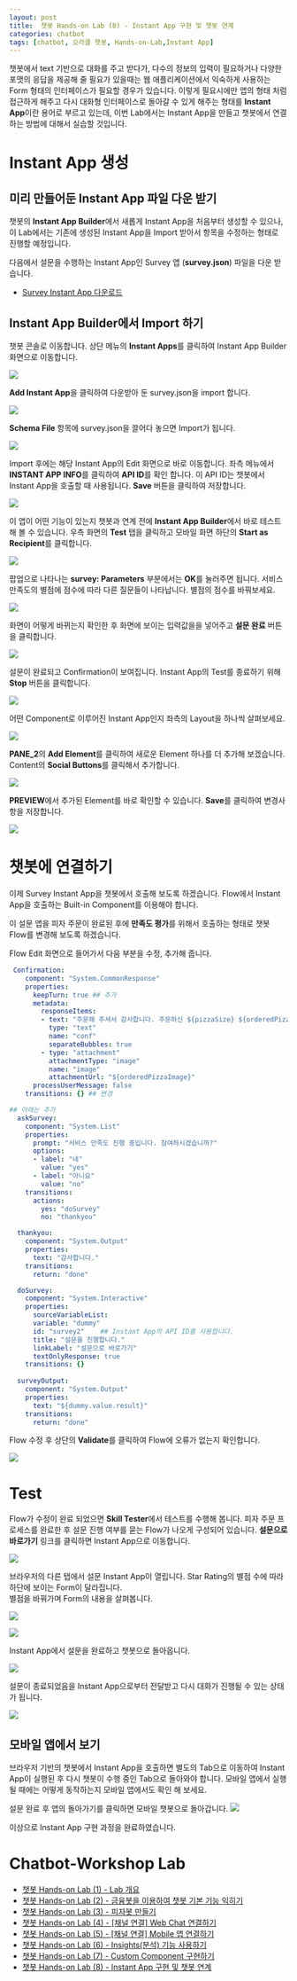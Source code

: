 ```yaml
---
layout: post
title:  챗봇 Hands-on Lab (8) - Instant App 구현 및 챗봇 연계
categories: chatbot
tags: [chatbot, 오라클 챗봇, Hands-on-Lab,Instant App]
---
```


챗봇에서 text 기반으로 대화를 주고 받다가, 다수의 정보의 입력이 필요하거나 다양한 포맷의 응답을 제공해 줄 필요가 있을때는 웹 애플리케이션에서 익숙하게 사용하는 Form 형태의 인터페이스가 필요할 경우가 있습니다. 이렇게 필요시에만 앱의 형태 처럼 접근하게 해주고 다시 대화형 인터페이스로 돌아갈 수 있게 해주는 형태를 **Instant App**이란 용어로 부르고 있는데, 이번 Lab에서는 Instant App을 만들고 챗봇에서 연결하는 방법에 대해서 실습할 것입니다. 

# Instant App 생성

## 미리 만들어둔 Instant App 파일 다운 받기

챗봇의 **Instant App Builder**에서 새롭게 Instant App을 처음부터 생성할 수 있으나, 이 Lab에서는 기존에 생성된 Instant App을 Import 받아서 항목을 수정하는 형태로 진행할 예정입니다.

다음에서 설문을 수행하는 Instant App인 Survey 앱 (**survey.json**) 파일을 다운 받습니다.

- [Survey Instant App 다운로드](https://raw.githubusercontent.com/mee-nam-lee/chatbot_lecture/master/labfiles/instantapp/survey.json)


## Instant App Builder에서 Import 하기

챗봇 콘솔로 이동합니다. 상단 메뉴의 **Instant Apps**를 클릭하여 Instant App Builder 화면으로 이동합니다.

![](/assets/images/chatbot_lecture/instantapp/01_instant.png)

**Add Instant App**을 클릭하여 다운받아 둔 survey.json을 import 합니다.

![](/assets/images/chatbot_lecture/instantapp/02_import.png)

**Schema File** 항목에 survey.json을 끌어다 놓으면 Import가 됩니다.

![](/assets/images/chatbot_lecture/instantapp/03_upload.png)

Import 후에는 해당 Instant App의 Edit 화면으로 바로 이동합니다.
좌측 메뉴에서 **INSTANT APP INFO**를 클릭하여 **API ID**를 확인 합니다. 이 API ID는 챗봇에서 Instant App을 호출할 때 사용됩니다.
**Save** 버튼을 클릭하여 저장합니다.

![](/assets/images/chatbot_lecture/instantapp/04_survey.png)

이 앱이 어떤 기능이 있는지 챗봇과 연계 전에 **Instant App Builder**에서 바로 테스트 해 볼 수 있습니다.
우측 화면의 **Test** 탭을 클릭하고 모바일 화면 하단의 **Start as Recipient**를 클릭합니다.

![](/assets/images/chatbot_lecture/instantapp/05_test.png)

팝업으로 나타나는 **survey: Parameters** 부분에서는 **OK**를 눌러주면 됩니다.
서비스 만족도의 별점에 점수에 따라 다른 질문들이 나타납니다. 별점의 점수를 바꿔보세요.

![](/assets/images/chatbot_lecture/instantapp/06_test1.png)

화면이 어떻게 바뀌는지 확인한 후 화면에 보이는 입력값을을 넣어주고 **설문 완료** 버튼을 클릭합니다.

![](/assets/images/chatbot_lecture/instantapp/07_test2.png)

설문이 완료되고 Confirmation이 보여집니다. Instant App의 Test를 종료하기 위해 **Stop** 버튼을 클릭합니다.

![](/assets/images/chatbot_lecture/instantapp/08_test3.png)

어떤 Component로 이루어진 Instant App인지 좌측의 Layout을 하나씩 살펴보세요.

![](/assets/images/chatbot_lecture/instantapp/09_layout.png)

**PANE_2**의 **Add Element**를 클릭하여 새로운 Element 하나를 더 추가해 보겠습니다.
Content의 **Social Buttons**를 클릭해서 추가합니다.

![](/assets/images/chatbot_lecture/instantapp/10_edit.png)

**PREVIEW**에서 추가된 Element를 바로 확인할 수 있습니다. **Save**를 클릭하여 변경사항을 저장합니다.

![](/assets/images/chatbot_lecture/instantapp/11_social.png)

# 챗봇에 연결하기

이제 Survey Instant App을 챗봇에서 호출해 보도록 하겠습니다.
Flow에서 Instant App을 호출하는 Built-in Component를 이용해야 합니다. 

이 설문 앱을 피자 주문이 완료된 후에 **만족도 평가**를 위해서 호출하는 형태로 챗봇 Flow를 변경해 보도록 하겠습니다.

Flow Edit 화면으로 들어가서 다음 부분을 수정, 추가해 줍니다.

```yaml
 Confirmation:
    component: "System.CommonResponse"
    properties:
      keepTurn: true ## 추가
      metadata:
        responseItems:
        - text: "주문해 주셔서 감사합니다. 주문하신 ${pizzaSize} ${orderedPizza} 피자가 30분 내로 배달될 예정입니다."
          type: "text"
          name: "conf"
          separateBubbles: true
        - type: "attachment"
          attachmentType: "image"
          name: "image"
          attachmentUrl: "${orderedPizzaImage}"
      processUserMessage: false
    transitions: {} ## 변경

## 아래는 추가
  askSurvey:
    component: "System.List"
    properties: 
      prompt: "서비스 만족도 진행 중입니다. 참여하시겠습니까?"
      options: 
      - label: "네"
        value: "yes" 
      - label: "아니요"
        value: "no" 
    transitions:
      actions:
        yes: "doSurvey"
        no: "thankyou"      

  thankyou:
    component: "System.Output"
    properties:
      text: "감사합니다."
    transitions:
      return: "done"

  doSurvey:
    component: "System.Interactive"
    properties:
      sourceVariableList:
      variable: "dummy"
      id: "survey2"    ## Instant App의 API ID를 사용합니다.
      title: "설문을 진행합니다."
      linkLabel: "설문으로 바로가기"
      textOnlyResponse: true
    transitions: {}
   
  surveyOutput:
    component: "System.Output"
    properties:
      text: "${dummy.value.result}"
    transitions: 
      return: "done"
```
Flow 수정 후 상단의 **Validate**를 클릭하여 Flow에 오류가 없는지 확인합니다.

![](/assets/images/chatbot_lecture/instantapp/12_flow.png)

# Test
Flow가 수정이 완료 되었으면 **Skill Tester**에서 테스트를 수행해 봅니다.
피자 주문 프로세스를 완료한 후 설문 진행 여부를 묻는 Flow가 나오게 구성되어 있습니다.
**설문으로 바로가기** 링크를 클릭하면 Instant App으로 이동합니다.

![](/assets/images/chatbot_lecture/instantapp/13_callsurvey.png)

브라우저의 다른 탭에서 설문 Instant App이 열립니다. Star Rating의 별점 수에 따라 하단에 보이는 Form이 달라집니다.  
별점을 바꿔가며 Form의 내용을 살펴봅니다.

![](/assets/images/chatbot_lecture/instantapp/14_survey1.png)

![](/assets/images/chatbot_lecture/instantapp/14_survey2.png)

Instant App에서 설문을 완료하고 챗봇으로 돌아옵니다.

![](/assets/images/chatbot_lecture/instantapp/14_survey3.png)

설문이 종료되었음을 Instant App으로부터 전달받고 다시 대화가 진행될 수 있는 상태가 됩니다.

![](/assets/images/chatbot_lecture/instantapp/14_survey4.png)

## 모바일 앱에서 보기

브라우저 기반의 챗봇에서 Instant App을 호출하면 별도의 Tab으로 이동하여 Instant App이 실행된 후 다시 챗봇이 수행 중인 Tab으로 돌아와야 합니다.
모바일 앱에서 실행 될 때에는 어떻게 동작하는지 모바일 앱에서도 확인 해 보세요.

설문 완료 후 앱의 돌아가기를 클릭하면 모바일 챗봇으로 돌아갑니다.
![](/assets/images/chatbot_lecture/instantapp/20_mobile1.jpeg)

이상으로 Instant App 구현 과정을 완료하였습니다.

# Chatbot-Workshop Lab 
* [챗봇 Hands-on Lab (1) - Lab 개요](/chatbot/2019/챗봇-Hands-on-Lab_1/)
* [챗봇 Hands-on Lab (2) - 금융봇을 이용하여 챗봇 기본 기능 익히기](/chatbot/2019/챗봇-Hands-on-Lab_2/)
* [챗봇 Hands-on Lab (3) - 피자봇 만들기 ](/chatbot/2019/챗봇-Hands-on-Lab_3/)
* [챗봇 Hands-on Lab (4) - [채널 연결] Web Chat 연결하기](/chatbot/2019/챗봇-Hands-on-Lab_4/)
* [챗봇 Hands-on Lab (5) - [채널 연결] Mobile 앱 연결하기](/chatbot/2019/챗봇-Hands-on-Lab_5/)
* [챗봇 Hands-on Lab (6) - Insights(분석) 기능 사용하기](/chatbot/2019/챗봇-Hands-on-Lab_6/)
* [챗봇 Hands-on Lab (7) - Custom Component 구현하기](/chatbot/2019/챗봇-Hands-on-Lab_7/)
* [챗봇 Hands-on Lab (8) - Instant App 구현 및 챗봇 연계](/chatbot/2019/챗봇-Hands-on-Lab_8/)